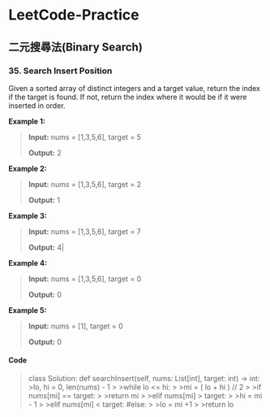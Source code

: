 # LeetCode-Practice
## 二元搜尋法(Binary Search)
###  35. Search Insert Position
Given a sorted array of distinct integers and a target value, return the index if the target is found. If not, return the index where it would be if it were inserted in order.

**Example 1:**                                                 
>**Input:** nums = [1,3,5,6], target = 5  
>                                                                               
>**Output:** 2                                                 

**Example 2:**
>**Input:** nums = [1,3,5,6], target = 2
>
>**Output:** 1

**Example 3:**
>**Input:** nums = [1,3,5,6], target = 7
>
>**Output:** 4|

**Example 4:**
>**Input:** nums = [1,3,5,6], target = 0
>
>**Output:** 0

**Example 5:**
>**Input:** nums = [1], target = 0
>
>**Output:** 0

#### Code
>class Solution:
>def searchInsert(self, nums: List[int], target: int) -> int:
    >lo, hi = 0, len(nums) - 1
    >
    >while lo <= hi:
    >
        >mi = ( lo + hi ) // 2
        >
        >if nums[mi] == target:
        >
            >return mi
            >
        >elif nums[mi] > target:
        >
            >hi = mi - 1
            >
        >elif nums[mi] < target:  #else:
        >
            >lo = mi +1
            >
    >return lo
